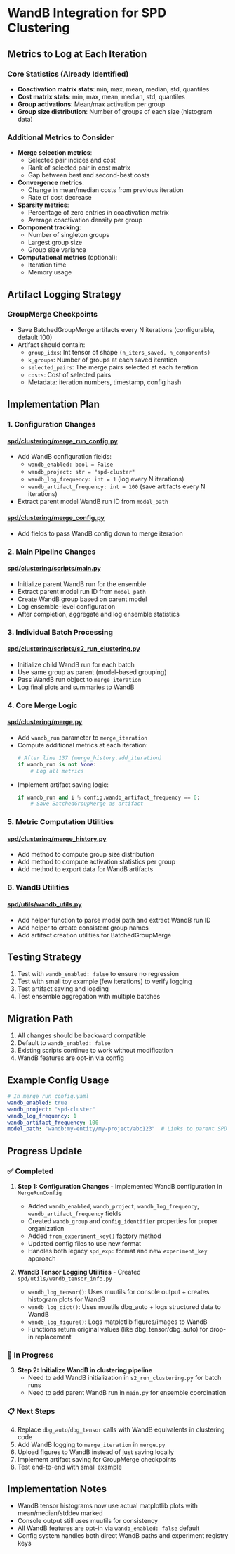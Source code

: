 # WandB Integration for SPD Clustering

## Metrics to Log at Each Iteration

### Core Statistics (Already Identified)
- **Coactivation matrix stats**: min, max, mean, median, std, quantiles
- **Cost matrix stats**: min, max, mean, median, std, quantiles  
- **Group activations**: Mean/max activation per group
- **Group size distribution**: Number of groups of each size (histogram data)

### Additional Metrics to Consider
- **Merge selection metrics**:
  - Selected pair indices and cost
  - Rank of selected pair in cost matrix
  - Gap between best and second-best costs
- **Convergence metrics**:
  - Change in mean/median costs from previous iteration
  - Rate of cost decrease
- **Sparsity metrics**:
  - Percentage of zero entries in coactivation matrix
  - Average coactivation density per group
- **Component tracking**:
  - Number of singleton groups
  - Largest group size
  - Group size variance
- **Computational metrics** (optional):
  - Iteration time
  - Memory usage

## Artifact Logging Strategy

### GroupMerge Checkpoints
- Save BatchedGroupMerge artifacts every N iterations (configurable, default 100)
- Artifact should contain:
  - `group_idxs`: Int tensor of shape `(n_iters_saved, n_components)`
  - `k_groups`: Number of groups at each saved iteration
  - `selected_pairs`: The merge pairs selected at each iteration
  - `costs`: Cost of selected pairs
  - Metadata: iteration numbers, timestamp, config hash

## Implementation Plan

### 1. Configuration Changes

#### [spd/clustering/merge_run_config.py](spd/clustering/merge_run_config.py)
- Add WandB configuration fields:
  - `wandb_enabled: bool = False`
  - `wandb_project: str = "spd-cluster"`
  - `wandb_log_frequency: int = 1` (log every N iterations)
  - `wandb_artifact_frequency: int = 100` (save artifacts every N iterations)
- Extract parent model WandB run ID from `model_path`

#### [spd/clustering/merge_config.py](spd/clustering/merge_config.py)
- Add fields to pass WandB config down to merge iteration

### 2. Main Pipeline Changes

#### [spd/clustering/scripts/main.py](spd/clustering/scripts/main.py)
- Initialize parent WandB run for the ensemble
- Extract parent model run ID from `model_path`
- Create WandB group based on parent model
- Log ensemble-level configuration
- After completion, aggregate and log ensemble statistics

### 3. Individual Batch Processing

#### [spd/clustering/scripts/s2_run_clustering.py](spd/clustering/scripts/s2_run_clustering.py)
- Initialize child WandB run for each batch
- Use same group as parent (model-based grouping)
- Pass WandB run object to `merge_iteration`
- Log final plots and summaries to WandB

### 4. Core Merge Logic

#### [spd/clustering/merge.py](spd/clustering/merge.py)
- Add `wandb_run` parameter to `merge_iteration`
- Compute additional metrics at each iteration:
  ```python
  # After line 137 (merge_history.add_iteration)
  if wandb_run is not None:
      # Log all metrics
  ```
- Implement artifact saving logic:
  ```python
  if wandb_run and i % config.wandb_artifact_frequency == 0:
      # Save BatchedGroupMerge as artifact
  ```

### 5. Metric Computation Utilities

#### [spd/clustering/merge_history.py](spd/clustering/merge_history.py)
- Add method to compute group size distribution
- Add method to compute activation statistics per group
- Add method to export data for WandB artifacts

### 6. WandB Utilities

#### [spd/utils/wandb_utils.py](spd/utils/wandb_utils.py)
- Add helper function to parse model path and extract WandB run ID
- Add helper to create consistent group names
- Add artifact creation utilities for BatchedGroupMerge

## Testing Strategy

1. Test with `wandb_enabled: false` to ensure no regression
2. Test with small toy example (few iterations) to verify logging
3. Test artifact saving and loading
4. Test ensemble aggregation with multiple batches

## Migration Path

1. All changes should be backward compatible
2. Default to `wandb_enabled: false` 
3. Existing scripts continue to work without modification
4. WandB features are opt-in via config

## Example Config Usage

```yaml
# In merge_run_config.yaml
wandb_enabled: true
wandb_project: "spd-cluster"
wandb_log_frequency: 1
wandb_artifact_frequency: 100
model_path: "wandb:my-entity/my-project/abc123"  # Links to parent SPD model
```

## Progress Update

### ✅ Completed
1. **Step 1: Configuration Changes** - Implemented WandB configuration in `MergeRunConfig`
   - Added `wandb_enabled`, `wandb_project`, `wandb_log_frequency`, `wandb_artifact_frequency` fields
   - Created `wandb_group` and `config_identifier` properties for proper organization
   - Added `from_experiment_key()` factory method
   - Updated config files to use new format
   - Handles both legacy `spd_exp:` format and new `experiment_key` approach

2. **WandB Tensor Logging Utilities** - Created `spd/utils/wandb_tensor_info.py`
   - `wandb_log_tensor()`: Uses muutils for console output + creates histogram plots for WandB
   - `wandb_log_dict()`: Uses muutils dbg_auto + logs structured data to WandB  
   - `wandb_log_figure()`: Logs matplotlib figures/images to WandB
   - Functions return original values (like dbg_tensor/dbg_auto) for drop-in replacement

### 🔄 In Progress
3. **Step 2: Initialize WandB in clustering pipeline**
   - Need to add WandB initialization in `s2_run_clustering.py` for batch runs
   - Need to add parent WandB run in `main.py` for ensemble coordination

### 📋 Next Steps
4. Replace `dbg_auto`/`dbg_tensor` calls with WandB equivalents in clustering code
5. Add WandB logging to `merge_iteration` in `merge.py`
6. Upload figures to WandB instead of just saving locally
7. Implement artifact saving for GroupMerge checkpoints
8. Test end-to-end with small example

## Implementation Notes

- WandB tensor histograms now use actual matplotlib plots with mean/median/stddev marked
- Console output still uses muutils for consistency
- All WandB features are opt-in via `wandb_enabled: false` default
- Config system handles both direct WandB paths and experiment registry keys